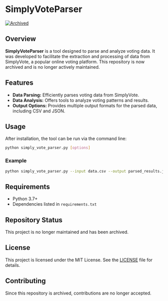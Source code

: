 # SimplyVoteParser

[![Archived](https://img.shields.io/badge/status-archived-lightgrey.svg)](https://github.com/RhamzThev/SimplyVoteParser)

## Overview

**SimplyVoteParser** is a tool designed to parse and analyze voting data. It was developed to facilitate the extraction and processing of data from SimplyVote, a popular online voting platform. This repository is now archived and is no longer actively maintained.

## Features

- **Data Parsing:** Efficiently parses voting data from SimplyVote.
- **Data Analysis:** Offers tools to analyze voting patterns and results.
- **Output Options:** Provides multiple output formats for the parsed data, including CSV and JSON.

## Usage

After installation, the tool can be run via the command line:

```bash
python simply_vote_parser.py [options]
```

### Example

```bash
python simply_vote_parser.py --input data.csv --output parsed_results.json
```

## Requirements

- Python 3.7+
- Dependencies listed in `requirements.txt`

## Repository Status

This project is no longer maintained and has been archived.

## License

This project is licensed under the MIT License. See the [LICENSE](LICENSE) file for details.

## Contributing

Since this repository is archived, contributions are no longer accepted.
